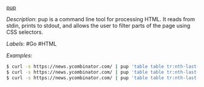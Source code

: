 [pup](https://github.com/ericchiang/pup)

*Description*: pup is a command line tool for processing HTML. It reads from stdin, prints to stdout, and allows the user to filter parts of the page using CSS selectors.

*Labels*: #Go #HTML

*Examples*:

```bash
$ curl -s https://news.ycombinator.com/ | pup 'table table tr:nth-last-of-type(n+2) td.title a'
$ curl -s https://news.ycombinator.com/ | pup 'table table tr:nth-last-of-type(n+2) td.title a attr{href}'
$ curl -s https://news.ycombinator.com/ | pup 'table table tr:nth-last-of-type(n+2) td.title a json{}'
```
